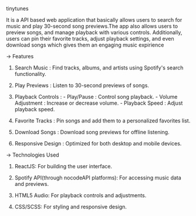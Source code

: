 tinytunes

It is a API based web application that basically allows users to search for music and play 30-second song previews.The app also allows users to preview songs, and manage playback with various controls. Additionally, users can pin their favorite tracks, adjust playback settings, and even download songs which gives them an engaging music expirience 


 
-> Features



1) Search Music : Find tracks, albums, and artists using Spotify's search functionality.

2) Play Previews : Listen to 30-second previews of songs.

3) Playback Controls : 
       - Play/Pause : Control song playback.
       - Volume Adjustment : Increase or decrease volume.
       - Playback Speed : Adjust playback speed.

4) Favorite Tracks : Pin songs and add them to a personalized favorites list.

5) Download Songs : Download song previews for offline listening.

6) Responsive Design : Optimized for both desktop and mobile devices.



-> Technologies Used



1) ReactJS: For building the user interface.

2) Spotify API(through nocodeAPI platforms): For accessing music data and previews.

3) HTML5 Audio: For playback controls and adjustments.

4) CSS/SCSS: For styling and responsive design.
   
    
    
